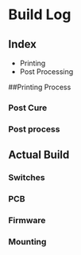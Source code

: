 # Build Log
## Index
 * Printing
 * Post Processing

##Printing Process
### Post Cure
### Post process
## Actual Build
### Switches
### PCB
### Firmware
### Mounting
